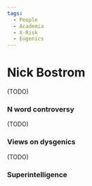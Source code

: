 ```yaml
---
tags:
  - People
  - Academia
  - X-Risk
  - Eugenics
---
```

# Nick Bostrom

(TODO)
### N word controversy

(TODO)

### Views on dysgenics

(TODO)

### Superintelligence